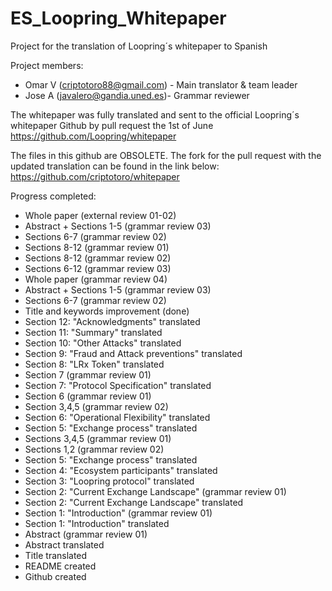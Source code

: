 # ES_Loopring_Whitepaper

Project for the translation of Loopring´s whitepaper to Spanish

Project members: 
- Omar V (criptotoro88@gmail.com) - Main translator & team leader
- Jose A (javalero@gandia.uned.es)- Grammar reviewer

The whitepaper was fully translated and sent to the official Loopring´s whitepaper Github by pull request the 1st of June
https://github.com/Loopring/whitepaper

The files in this github are OBSOLETE. The fork for the pull request with the updated translation can be found in the link below:
https://github.com/criptotoro/whitepaper

Progress completed:
- Whole paper (external review 01-02)
- Abstract + Sections 1-5 (grammar review 03)
- Sections 6-7 (grammar review 02)
- Sections 8-12 (grammar review 01)
- Sections 8-12 (grammar review 02)
- Sections 6-12 (grammar review 03)
- Whole paper (grammar review 04)
- Abstract + Sections 1-5 (grammar review 03)
- Sections 6-7 (grammar review 02)
- Title and keywords improvement (done)
- Section 12: "Acknowledgments" translated
- Section 11: "Summary" translated
- Section 10: "Other Attacks" translated
- Section 9: "Fraud and Attack preventions" translated
- Section 8: "LRx Token" translated
- Section 7 (grammar review 01)
- Section 7: "Protocol Specification" translated
- Section 6 (grammar review 01)
- Section 3,4,5 (grammar review 02)
- Section 6: "Operational Flexibility"	translated
- Section 5: "Exchange process"	translated
- Sections 3,4,5 (grammar review 01)
- Sections 1,2 (grammar review 02)
- Section 5: "Exchange process"	translated
- Section 4: "Ecosystem participants" translated
- Section 3: "Loopring protocol" translated
- Section 2: "Current Exchange Landscape" (grammar review 01)
- Section 2: "Current Exchange Landscape" translated
- Section 1: "Introduction" (grammar review 01)
- Section 1: "Introduction" translated
- Abstract (grammar review 01)
- Abstract translated
- Title translated
- README created
- Github created
